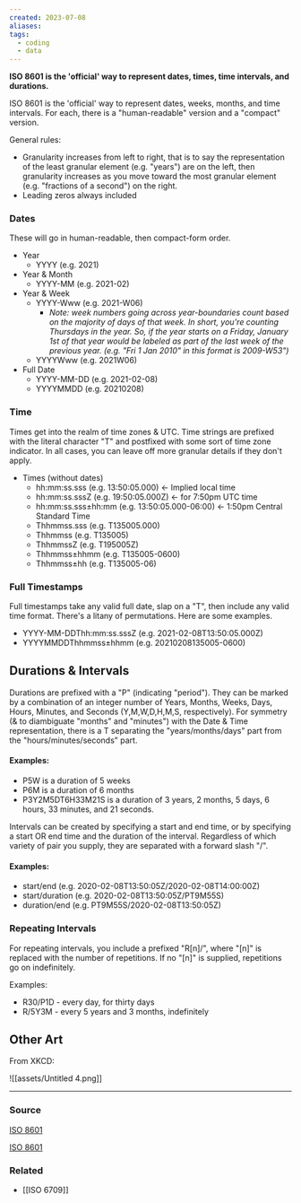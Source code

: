 ```yaml
---
created: 2023-07-08
aliases: 
tags:
  - coding
  - data
---
```

**ISO 8601 is the 'official' way to represent dates, times, time intervals, and durations.**

ISO 8601 is the 'official' way to represent dates, weeks, months, and time intervals. For each, there is a "human-readable" version and a "compact" version.

General rules:

- Granularity increases from left to right, that is to say the representation of the least granular element (e.g. "years") are on the left, then granularity increases as you move toward the most granular element (e.g. "fractions of a second") on the right.
- Leading zeros always included

### Dates

These will go in human-readable, then compact-form order.

- Year
    - YYYY (e.g. 2021)
- Year & Month
    - YYYY-MM (e.g. 2021-02)
- Year & Week
    - YYYY-Www (e.g. 2021-W06)
        - *Note: week numbers going across year-boundaries count based on the majority of days of that week. In short, you're counting Thursdays in the year. So, if the year starts on a Friday, January 1st of that year would be labeled as part of the last week of the previous year. (e.g. "Fri 1 Jan 2010" in this format is 2009-W53")*
    - YYYYWww (e.g. 2021W06)
- Full Date
    - YYYY-MM-DD (e.g. 2021-02-08)
    - YYYYMMDD (e.g. 20210208)

### Time

Times get into the realm of time zones & UTC. Time strings are prefixed with the literal character "T" and postfixed with some sort of time zone indicator. In all cases, you can leave off more granular details if they don't apply. 

- Times (without dates)
    - hh:mm:ss.sss (e.g. 13:50:05.000) ← Implied local time
    - hh:mm:ss.sssZ (e.g. 19:50:05.000Z) ← for 7:50pm UTC time
    - hh:mm:ss.sss±hh:mm (e.g. 13:50:05.000-06:00) ← 1:50pm Central Standard Time
    - Thhmmss.sss (e.g. T135005.000)
    - Thhmmss (e.g. T135005)
    - ThhmmssZ (e.g. T195005Z)
    - Thhmmss±hhmm (e.g. T135005-0600)
    - Thhmmss±hh (e.g. T135005-06)

### Full Timestamps

Full timestamps take any valid full date, slap on a "T", then include any valid time format. There's a litany of permutations. Here are some examples.

- YYYY-MM-DDThh:mm:ss.sssZ (e.g. 2021-02-08T13:50:05.000Z)
- YYYYMMDDThhmmss±hhmm (e.g. 20210208135005-0600)

## Durations & Intervals

Durations are prefixed with a "P" (indicating "period"). They can be marked by a combination of an integer number of Years, Months, Weeks, Days, Hours, Minutes, and Seconds (Y,M,W,D,H,M,S, respectively). For symmetry (& to diambiguate "months" and "minutes") with the Date & Time representation, there is a T separating the "years/months/days" part from the "hours/minutes/seconds" part.

#### Examples:
- P5W is a duration of 5 weeks
- P6M is a duration of 6 months
- P3Y2M5DT6H33M21S is a duration of 3 years, 2 months, 5 days, 6 hours, 33 minutes, and 21 seconds.

Intervals can be created by specifying a start and end time, or by specifying a start OR end time and the duration of the interval. Regardless of which variety of pair you supply, they are separated with a forward slash "/".

#### Examples:
- start/end (e.g. 2020-02-08T13:50:05Z/2020-02-08T14:00:00Z)
- start/duration (e.g. 2020-02-08T13:50:05Z/PT9M55S)
- duration/end (e.g. PT9M55S/2020-02-08T13:50:05Z)

### Repeating Intervals

For repeating intervals, you include a prefixed "R[n]/", where "[n]" is replaced with the number of repetitions. If no "[n]" is supplied, repetitions go on indefinitely. 

Examples:
- R30/P1D - every day, for thirty days
- R/5Y3M - every 5 years and 3 months, indefinitely

## Other Art

From XKCD:

![[assets/Untitled 4.png]]

---
### Source

[ISO 8601](https://en.wikipedia.org/wiki/ISO_8601)

[ISO 8601](https://xkcd.com/1179/)

### Related
- [[ISO 6709]]